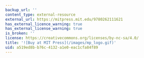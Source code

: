 ```yaml
---
backup_url: ''
content_type: external-resource
external_url: https://mitpress.mit.edu/9780262111621
has_external_licence_warning: true
has_external_license_warning: true
is_broken: ''
license: https://creativecommons.org/licenses/by-nc-sa/4.0/
title: '![Buy at MIT Press](/images/mp_logo.gif)'
uid: a519ed8b-b76c-4132-a1e0-eac1cfa84f89
---
```

